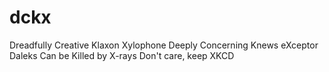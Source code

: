 # dckx

Dreadfully Creative Klaxon Xylophone
Deeply Concerning Knews eXceptor
Daleks Can be Killed by X-rays
Don't care, keep XKCD
